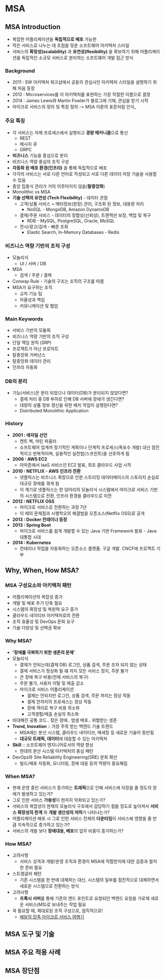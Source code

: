 # MSA
## MSA Introduction
- 복잡한 어플리케이션을 **독립적으로 배포** 가능한
- 작은 서비스로 나누는 데 초점을 맞춘 소프트웨어 아키텍처 스타일
- 서비스의 **확장성(scalability)** 과 **유연성(flexibility)** 을 확보하기 위해 어플리케이션을 독립적인 소규모 서비스로 분리하는 소프트웨어 개발 접근 방식

### Background
- 2011 : SW 아키텍처 워크샵에서 공동의 관심사인 아키텍처 스타일을 설명하기 위해 처음 등장
- 2012 : Microservices를 이 아키텍처를 표현하는 가장 적절한 이름으로 결정
- 2014 : James Lewis와 Martin Fowler가 블로그에 기재, 관심을 받기 시작
- 마이크로 서비스의 정의 및 특징 정의 -> MSA 이론의 표준처럼 인식_

### 주요 특징
- 각 서비스는 자체 프로세스에서 실행되고 **경량 메커니즘**으로 통신
  - REST
  - 메시지 큐
  - GRPC
- **비즈니스** 기능을 중심으로 분리
- 비즈니스 역량 중심의 조직 구성
- **자동화 된 배포 환경(인프라)** 을 통해 독립적으로 배포
- 각각의 서비스는 서로 다른 언어로 작성되고 서로 다른 데이터 저장 기술을 사용할 수 있음
- 중앙 집중식 관리가 거의 이루어지지 않음(**탈중앙화**)
- Monolithic vs MSA 
- **기술 선택의 유연성 (Tech Flexibility)** - 데이터 관점
  - 고객/상품 서비스 = 메타정보(원장) 관리, 구조화 된 정보, 대용량 처리
    - NoSQL - MongoDB, Amazon DynamoDB
  - 결제/주문 서비스 - 데이터의 정합성(신뢰성), 트랜잭션 보장, 백업 및 복구
    - RDB - MySQL, PostgreSQL, Oracle, MsSQL
  - 전시/광고/검색 - 빠른 조회
    - Elastic Search, In-Memory Databases - Redis

### 비즈니스 역량 기반의 조직 구성
- 모놀리식 
  - UI / 서버 / DB
- MSA
  - 검색 / 주문 / 결제
- Conway Rule - 기술의 구조는 조직의 구조를 따름
- MSA가 요구하는 조직
  - 교차 기능 팀
  - 자율성과 책임
  - 커뮤니케이션 및 협업

### Main Keywords
- 서비스 기반의 모듈화
- 비즈니스 역량 기반의 조직 구성
- 단일 책임 원칙 (SRP)
- 프로젝트가 아닌 프로덕트
- 탈중앙화 거버넌스
- 탈중앙화 데이터 관리
- 인프라 자동화

### DB의 분리
- 기능(서비스)은 분리 되었으나 데이터(DB)가 분리되지 않았다면?
  - 결제 처리 중 DB 부하로 인해 DB 서버에 장애가 생긴다면?
  - 대량의 상품 정보 갱신을 위한 배치 작업이 실행된다면?
  - Distributed Monolithic Application
  
### History
- **2001 : 애자일 선언**
  - 켄트 벡, 마틴 파울러
  - 소프트웨어 업계까 장기적인 계획이나 단계적 프로세스(폭포수 개발) 대신 점진적이고 반복적이며, 실용적인 실천법(스프린트)을 선호하게 됨
- **2006 : AWS EC2**
  - 아마존에서 IaaS 서비스인 EC2 발표, 최초 클라우드 사업 시작
- **2010 : NETFLIX - AWS 인프라 전환**
  - 넷플릭스는 비즈니스 확장으로 인한 스트리밍 데이터베이스의 스토리지 손실로 대규모 장애를 겪게 됨
  - 이 계기로 넷플릭스는 한 덩어리의 모놀리식 시스템에서 마이크로 서비스 기반의 시스템으로 전환, 인프라 환경을 클라우드로 이전
- **2012 : NETFLIX OSS**
  - 마이크로 서비스로 전환하는 과정 7년
  - 이 때의 문제점과 시행착오의 해결법을 오픈소스(Netflix OSS)로 공개
- **2013 : Docker 컨테이너 등장**
- **2013 : Spring Boot**
  - 마이크로 서비스를 쉽게 개발할 수 있는 Java 기반 Framework 발표 - Java 대통합 시대
- **2014 : Kubernetes**
  - 컨테이너 작업을 자동화하는 오픈소스 플랫폼. 구글 개발. CNCF에 프로젝트 기부

## Why, When, How MSA?

### MSA 구성요소와 아키텍처 패턴
- 어플리케이션의 복잡성 증가
- 개발 및 배포 주기 단축 필요
- 시스템의 확장성 및 복원력 요구 증가
- 클라우드 네이티브 아키텍처로의 전환
- 조직 효율성 및 DevOps 문화 요구
- 기술 다양성 및 선택권 확보

### Why MSA?
- **'장애를 극복하기 위한 생존의 문제'**
- 모놀리식
    - 결제가 안되는데(결제 DB) 로그인, 상품 검색, 주문 조차 되지 않는 상태
    - 결제 서비스가 정상화 될 떄 까지 모든 서비스 정지, 주문 불가
    - 큰 장애 복구 비용(전체 서비스의 복구)
    - 주문 불가, 사용자 이탈 및 매출 감소
  - 마이크로 서비스 어플리케이션
    - 결제는 안되지만 로그인, 상품 검색, 주문 까지는 정상 작동
    - 결제 전까지의 프로세스는 정상 작동
    - 장애 격리로 복구 비용 최소화
    - 고객경험/매출 손실의 최소화
- 비대해진 공통 코드.. 잦은 장애.. 밤샘 배포.. 위협받는 생존
- **Trend, Inovation** :: 가장 주목 받는 백엔드 기술 트랜드
  - MSA에는 분산 시스템, 클라우드 네이티브, 메세징 등 새로운 기술이 동반됨
  - **대규모 트래픽, 데이터**에 대응할 수 있는 아키텍처
- **Skill** :: 소프트웨어 엔지니어로서의 역량 향상
  - 현대의 분산 시스템 아키텍처의 중심 패턴
- DevOps와 Site Reliability Engineering(SRE) 문화 확산
  - 빌드/배포 자동화, 모니터링, 장애 대응 등의 역량이 중요해짐

### When MSA?
- 현재 운영 중인 서비스가 증가하는 **트래픽**으로 인해 서비스에 지장을 줄 정도의 장애가 발생하고 있는가?
- 그로 인한 서비스 **가용성**이 현저히 악화되고 있는가?
- 서비스의 복잡성이 현재의 모놀리식 구조에서 감당하기 힘들 정도로 높아져서 **서비스 확장성의 한계** 와 **개발 생산성의 저하**가 나타나는가?
- 어플리케이션 배포 시 그로 인한 서비스 전체의 **다운타임**이 서비스에 영향을 줄 만큼 지속적으로 증가하고 있는가?
- 서비스의 개발 보다 **장애대응, 배포**의 업무 비중이 증가하는가?

### How MSA?
- 고려사항
  - 서비스 성격과 개발/운영 조직과 환경이 MSA에 적합한지에 대한 검증과 철저한 준비 필요
- 스트랭글러 패턴
  - 기존 시스템을 한 번에 대체하는 대신, 시스템의 일부를 점진적으로 대체하면서 새로운 시스템으로 전환하는 방식
- 고려사항
  - **프록시 서버**를 통해 기존의 엔드 포인트로 요청되던 백엔드 요청을 가로채 새로운 서비스(MS)로 보내주는 작업 필요
- 꼭 필요할 때, 제대로된 조직 구성으로, 점직적으로!
  - [배달의 민족 마이크로 서비스 여행기](https://www.youtube.com/watch?v=BnS6343GTkY)

## MSA 도구 및 기술

## MSA 주요 적용 사례

## MSA 장단점